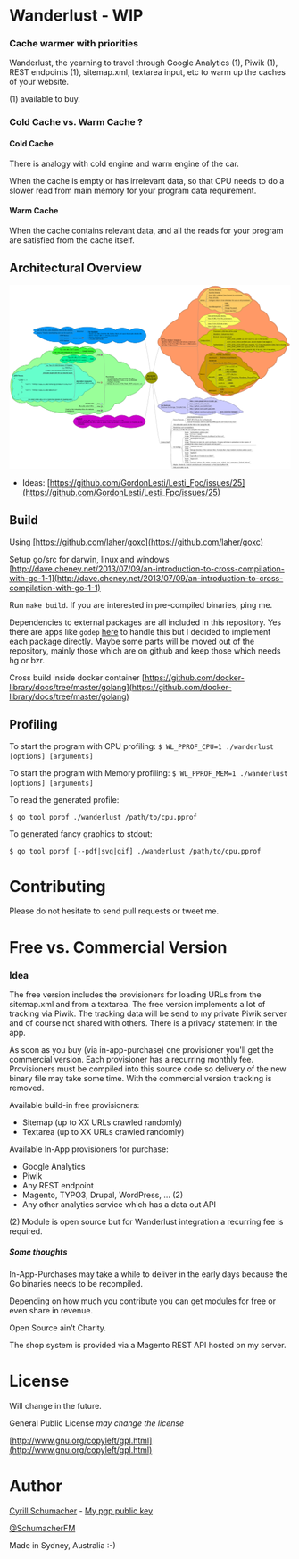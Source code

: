 # Wanderlust - WIP

### Cache warmer with priorities

Wanderlust, the yearning to travel through Google Analytics (1), Piwik (1), 
REST endpoints (1), sitemap.xml, textarea input, etc to warm up the caches of your website.

(1) available to buy.

### Cold Cache vs. Warm Cache ?

#### Cold Cache

There is analogy with cold engine and warm engine of the car. 

When the cache is empty or has irrelevant data, 
so that CPU needs to do a slower read from main memory 
for your program data requirement.

#### Warm Cache

When the cache contains relevant data, 
and all the reads for your program are satisfied from the cache itself.

## Architectural Overview

![mindmap](https://raw.githubusercontent.com/SchumacherFM/wanderlust/master/mindmap/wanderlust.png)

- Ideas: [https://github.com/GordonLesti/Lesti_Fpc/issues/25](https://github.com/GordonLesti/Lesti_Fpc/issues/25)

## Build

Using [https://github.com/laher/goxc](https://github.com/laher/goxc)

Setup go/src for darwin, linux and windows [http://dave.cheney.net/2013/07/09/an-introduction-to-cross-compilation-with-go-1-1](http://dave.cheney.net/2013/07/09/an-introduction-to-cross-compilation-with-go-1-1)

Run `make build`. If you are interested in pre-compiled binaries, ping me.

Dependencies to external packages are all included in this repository. 
Yes there are apps like `godep` [here](https://coreos.com/blog/godep-for-end-user-go-projects/) 
to handle this but I decided 
to implement each package directly. Maybe some parts will be moved out of the 
repository, mainly those which are on github and keep those which needs hg or bzr.

Cross build inside docker container [https://github.com/docker-library/docs/tree/master/golang](https://github.com/docker-library/docs/tree/master/golang)

## Profiling

To start the program with CPU profiling: `$ WL_PPROF_CPU=1 ./wanderlust [options] [arguments]`

To start the program with Memory profiling: `$ WL_PPROF_MEM=1 ./wanderlust [options] [arguments]`

To read the generated profile:

```
$ go tool pprof ./wanderlust /path/to/cpu.pprof
```

To generated fancy graphics to stdout:

```
$ go tool pprof [--pdf|svg|gif] ./wanderlust /path/to/cpu.pprof
```

# Contributing

Please do not hesitate to send pull requests or tweet me.

# Free vs. Commercial Version

### Idea

The free version includes the provisioners for loading URLs from the sitemap.xml and from a textarea.
The free version implements a lot of tracking via Piwik. The tracking data will be send to my
private Piwik server and of course not shared with others. There is a privacy statement in the app.

As soon as you buy (via in-app-purchase) one provisioner you'll get the commercial version. 
Each provisioner has a recurring monthly fee. Provisioners must be compiled into this source code so delivery 
of the new binary file may take some time. With the commercial version tracking is removed.

Available build-in free provisioners:

- Sitemap (up to XX URLs crawled randomly) 
- Textarea (up to XX URLs crawled randomly)

Available In-App provisioners for purchase:

- Google Analytics
- Piwik
- Any REST endpoint
- Magento, TYPO3, Drupal, WordPress, ... (2)
- Any other analytics service which has a data out API

(2) Module is open source but for Wanderlust integration a recurring fee is required.

##### Some thoughts

In-App-Purchases may take a while to deliver in the early days because the Go binaries needs to be recompiled.

Depending on how much you contribute you can get modules for free or even share in revenue.

Open Source ain’t Charity.

The shop system is provided via a Magento REST API hosted on my server.

# License

Will change in the future.

General Public License *may change the license*

[http://www.gnu.org/copyleft/gpl.html](http://www.gnu.org/copyleft/gpl.html)

# Author

[Cyrill Schumacher](https://github.com/SchumacherFM) - [My pgp public key](http://www.schumacher.fm/cyrill.asc)

[@SchumacherFM](https://twitter.com/SchumacherFM)

Made in Sydney, Australia :-)
